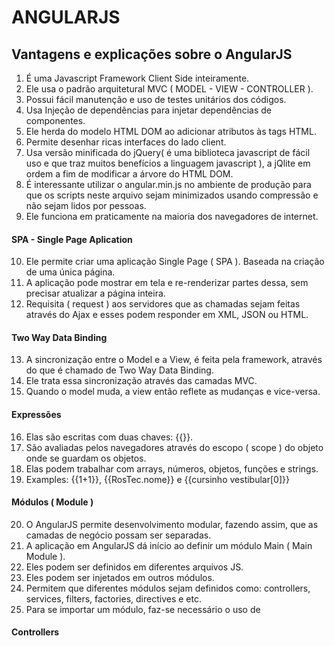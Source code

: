 # ANGULARJS
## Vantagens e explicações sobre o AngularJS
1. É uma Javascript Framework Client Side inteiramente.
2. Ele usa o padrão arquitetural MVC ( MODEL - VIEW - CONTROLLER ).
3. Possui fácil manutenção e uso de testes unitários dos códigos.
4. Usa Injeção de dependências para injetar dependências de componentes.
5. Ele herda do modelo HTML DOM ao adicionar atributos às tags HTML.
6. Permite desenhar ricas interfaces do lado client.
7. Usa versão minificada do jQuery( é uma biblioteca javascript de fácil uso e que traz muitos benefícios a linguagem javascript ), a jQlite em ordem a fim de modificar a árvore do HTML DOM.
8. É interessante utilizar o angular.min.js no ambiente de produção para que os scripts neste arquivo sejam minimizados usando compressão e não sejam lidos por pessoas.
9. Ele funciona em praticamente na maioria dos navegadores de internet.

#### SPA - Single Page Aplication
10. Ele permite criar uma aplicação Single Page ( SPA ). Baseada na criação de uma única página.
11. A aplicação pode mostrar em tela e re-renderizar partes dessa, sem precisar atualizar a página inteira.
12. Requisita ( request ) aos servidores que as chamadas sejam feitas através do Ajax e esses podem responder em XML, JSON ou HTML.

#### Two Way Data Binding
13. A sincronização entre o Model e a View, é feita pela framework, através do que é chamado de Two Way Data Binding.
14. Ele trata essa sincronização através das camadas MVC.
15. Quando o model muda, a view então reflete as mudanças e vice-versa.

#### Expressões
16. Elas são escritas com duas chaves: {{}}.
17. São avaliadas pelos navegadores através do escopo ( scope ) do objeto onde se guardam os objetos.
18. Elas podem trabalhar com arrays, números, objetos, funções e strings.
19. Examples: {{1+1}}, {{RosTec.nome}} e {{cursinho vestibular[0]}}

#### Módulos ( Module )
20. O AngularJS permite desenvolvimento modular, fazendo assim, que as camadas de negócio possam ser separadas.
21. A aplicação em AngularJS dá início ao definir um módulo Main ( Main Module ).
22. Eles podem ser definidos em diferentes arquivos JS.
23. Eles podem ser injetados em outros módulos.
24. Permitem que diferentes módulos sejam definidos como: controllers, services, filters, factories, directives e etc.
25. Para se importar um módulo, faz-se necessário o uso de <script src="exemplo.js"></script>

#### Controllers
